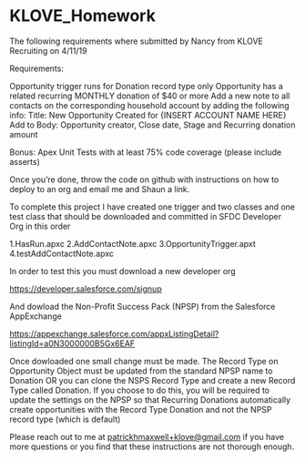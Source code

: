 # KLOVE_Homework

The following requirements where submitted by Nancy from KLOVE Recruiting on 4/11/19

Requirements:

Opportunity trigger runs for Donation record type only
Opportunity has a related recurring MONTHLY donation of $40 or more
Add a new note to all contacts on the corresponding household account by adding the following info:
Title: New Opportunity Created for {INSERT ACCOUNT NAME HERE}
Add to Body: Opportunity creator, Close date, Stage and Recurring donation amount
 

Bonus: Apex Unit Tests with at least 75% code coverage (please include asserts)

Once you’re done, throw the code on github with instructions on how to deploy to an org and email me and Shaun a link.

To complete this project I have created one trigger and two classes and one test class that should be downloaded and committed in SFDC Developer Org in this order

1.HasRun.apxc
2.AddContactNote.apxc
3.OpportunityTrigger.apxt
4.testAddContactNote.apxc

In order to test this you must download a new developer org

https://developer.salesforce.com/signup

And dowload the Non-Profit Success Pack (NPSP) from the Salesforce AppExchange

https://appexchange.salesforce.com/appxListingDetail?listingId=a0N3000000B5Gx6EAF

Once dowloaded one small change must be made.  The Record Type on Opportunity Object must be updated from the standard NPSP name to Donation OR you can clone the NSPS Record Type and create a new Record Type called Donation.  If you choose to do this, you will be required to update the settings on the NPSP so that Recurring Donations automatically create opportunities with the Record Type Donation and not the NPSP record type (which is default)

Please reach out to me at patrickhmaxwell+klove@gmail.com if you have more questions or you find that these instructions are not thorough enough.

